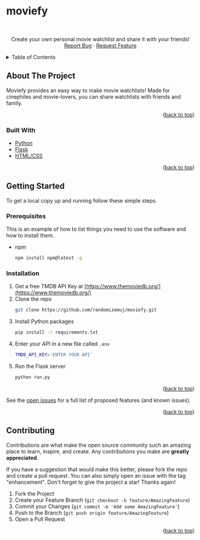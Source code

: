 # moviefy

<!-- PROJECT LOGO -->
<br />
<div align="center">

  <p align="center">
    Create your own personal movie watchlist and share it with your friends!
    <br />
    <a href="https://github.com/randomize/moviefy/issues">Report Bug</a>
    ·
    <a href="https://github.com/randomize/moviefy/issues">Request Feature</a>
  </p>
</div>

<!-- TABLE OF CONTENTS -->
<details>
  <summary>Table of Contents</summary>
  <ol>
    <li>
      <a href="#about-the-project">About The Project</a>
      <ul>
        <li><a href="#built-with">Built With</a></li>
      </ul>
    </li>
    <li>
      <a href="#getting-started">Getting Started</a>
      <ul>
        <li><a href="#prerequisites">Prerequisites</a></li>
        <li><a href="#installation">Installation</a></li>
      </ul>
    </li>
    <li><a href="#contributing">Contributing</a></li>
  </ol>
</details>

<!-- ABOUT THE PROJECT -->

## About The Project

Moviefy provides an easy way to make movie watchlists! Made for cinephiles and movie-lovers, you can share watchlists with friends and family.

<p align="right">(<a href="#top">back to top</a>)</p>

### Built With

- [Python]()
- [Flask]()
- [HTML/CSS]()

<p align="right">(<a href="#top">back to top</a>)</p>

<!-- GETTING STARTED -->

## Getting Started

To get a local copy up and running follow these simple steps.

### Prerequisites

This is an example of how to list things you need to use the software and how to install them.

- npm
  ```sh
  npm install npm@latest -g
  ```

### Installation

1. Get a free TMDB API Key at [https://www.themoviedb.org/](https://www.themoviedb.org/)
2. Clone the repo
   ```sh
   git clone https://github.com/randomizemuj/moviefy.git
   ```
3. Install Python packages
   ```sh
   pip install -r requirements.txt
   ```
4. Enter your API in a new file called `.env`
   ```sh
   TMDB_API_KEY='ENTER YOUR API'
   ```
5. Run the Flask server
   ```sh
   python run.py
   ```

<p align="right">(<a href="#top">back to top</a>)</p>

See the [open issues](https://github.com/randomizemuj/moviefy/issues) for a full list of proposed features (and known issues).

<p align="right">(<a href="#top">back to top</a>)</p>

<!-- CONTRIBUTING -->

## Contributing

Contributions are what make the open source community such an amazing place to learn, inspire, and create. Any contributions you make are **greatly appreciated**.

If you have a suggestion that would make this better, please fork the repo and create a pull request. You can also simply open an issue with the tag "enhancement".
Don't forget to give the project a star! Thanks again!

1. Fork the Project
2. Create your Feature Branch (`git checkout -b feature/AmazingFeature`)
3. Commit your Changes (`git commit -m 'Add some AmazingFeature'`)
4. Push to the Branch (`git push origin feature/AmazingFeature`)
5. Open a Pull Request

<p align="right">(<a href="#top">back to top</a>)</p>
